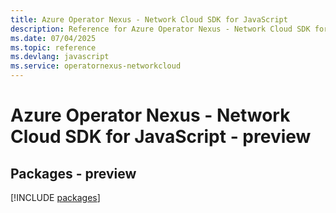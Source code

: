 ```yaml
---
title: Azure Operator Nexus - Network Cloud SDK for JavaScript
description: Reference for Azure Operator Nexus - Network Cloud SDK for JavaScript
ms.date: 07/04/2025
ms.topic: reference
ms.devlang: javascript
ms.service: operatornexus-networkcloud
---
```

# Azure Operator Nexus - Network Cloud SDK for JavaScript - preview
## Packages - preview
[!INCLUDE [packages](operator-nexus---network-cloud-index.md)]